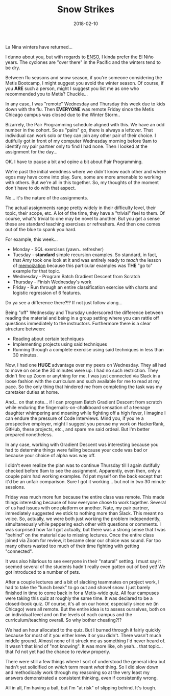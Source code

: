 ﻿---
layout: post
title: "Snow Strikes"
date: 2018-02-10
categories: [Metis]
tags: []
---

La Nina winters have returned...

I dunno about you, but with regards to [ENSO](https://en.wikipedia.org/wiki/El_Ni%C3%B1o%E2%80%93Southern_Oscillation),
I kinda prefer the El Niño years.  The cyclones are "over there" in the Pacific and the winters tend to be dry.

Between flu seasons and snow season, if you're someone considering the Metis Bootcamp, I might suggest you
avoid the winter season.  Of course, if you **ARE** such a person, might I suggest you list me as one who recommended
you to Metis?  Chuckle... 

In any case, I was "remote" Wednesday and Thursday this week due to kids down with the flu.  Then **EVERYONE** was
remote Friday since the Metis Chicago campus was closed due to the Winter Storm..

Bizarrely, the Pair Programming schedule aligned with this.  We have an odd number in the cohort.  So as "pairs" go,
there is always a leftover.  That individual can work solo or they can join any other pair of their choice.  I dutifully
got in front of my computer Wednesday morning before 9am to identify my pair partner only to find I had none.  Then
I looked at the assignment for the day...

OK.  I have to pause a bit and opine a bit about Pair Programming.

We're past the initial weirdness where we didn't know each other and where egos may have come into play.  Sure, some
are more amenable to working with others.  But we're all in this together.  So, my thoughts of the moment don't have
to do with that aspect.

No... it's the nature of the assignments.

The actual assignments range pretty widely in their difficulty level, their topic, their scope, etc.  A lot of the
time, they have a "trivial" feel to them.  Of course, what's trivial to one may be novel to another.  But you get a
sense these are standard teaching exercises or refreshers.  And then one comes out of the blue to spank you hard.

For example, this week...

* Monday - SQL exercises (yawn.. refresher)
* Tuesday - **standard** simple recursion examples.  So standard, in fact, that Amy took one look at it and was
entirely ready to *teach* the lesson of [memoization](https://en.wikipedia.org/wiki/Memoization) because this
particular examples was **THE** "go to" example for that topic.
* Wednesday - Program Batch Gradient Descent from Scratch
* Thursday  - Finish Wednesday's work
* Friday - Run through an entire classification exercise with charts and logistic regression of 6 features.

Do ya see a difference there?!?  If not just follow along...

Being "off" Wednesday and Thursday underscored the difference between reading the material and being in a group
setting where you can rattle off questions immediately to the instructors.  Furthermore there is a clear structure between:

* Reading about certain techniques
* Implementing projects using said techniques
* Running through a complete exercise using said techniques in less than 30 minutes.

Now, I had one **HUGE** advantage over my peers on Wednesday.  They all had to move on once the 30 minutes were up.
I had no such restriction.  They didn't fire up Zoom or anything for me.  I was just connected via Slack in a loose
fashion with the curriculum and such available for me to read at my pace.  So the only thing that hindered me from
completing the task was my caretaker duties at home.

And... on that note... if I can program Batch Gradient Descent from scratch while enduring the fingernails-on-chalkboard
sensation of a teenage daughter whimpering and moaning while fighting off a high fever, I imagine I can endure the
pressure of Code Interviews.  Mind you, if you're a prospective employer, might I suggest you peruse my work on
HackerRank, GitHub, these projects, etc., and spare me said ordeal.  But I'm better prepared nonetheless.

In any case, working with Gradient Descent was interesting because you had to determine things were failing because
your code was bad or because your choice of alpha was way off.

I didn't even realize the plan was to continue Thursday till I again dutifully checked before 9am to see the assignment.
Apparently, even then, only a couple pairs had working examples.  I'd pat myself on the back except that it'd be an
unfair comparison.  Sure I got it working... but not in two 30 minute sessions.

Friday was much more fun because the entire class was remote.  This made things interesting because of how everyone
chose to work together.  Several of us had issues with one platform or another.  Nate, my pair partner, immediately
suggested we stick to nothing more than Slack.  This meant no voice.  So, actually, we were both just working the
problem independently, simultaneously while peppering each other with questions or comments.  I was surprised how
far I got actually, but there was a strong sense that I was "behind" on the material due to missing lectures.
Once the entire class joined via Zoom for review, it became clear our choice was sound.  Far too many others wasted
too much of their time fighting with getting "connected".

It was also hilarious to see everyone in their "natural" setting.  I must say it seemed several of the students hadn't
really even gotten out of bed yet!  We got introduced to a number of pets.

After a couple lectures and a bit of slacking teammates on project work, I had to take the "lunch break" to go out and
shovel snow.  I just barely finished in time to come back in for a Metis-wide quiz.  All four campuses were taking
this quiz at roughly the same time.  It was declared to be a closed-book quiz.  Of course, it's all on our honor,
especially since we (in Chicago) were all remote.  But the entire idea is to assess ourselves, both on an individual
level and on the levels of each campus and the curriculum/teaching overall.  So why bother cheating?!?

We had an hour allocated to the quiz.  But I burned through it fairly quickly because for most of it you either knew
it or you didn't.  There wasn't much middle ground.  Almost none of it struck me as something I'd never heard of.
It wasn't that kind of "not knowing".  It was more like, oh yeah... that topic... that I'd not yet had the chance to
review properly.

There were still a few things where I sort of understood the general idea but hadn't yet solidified on *which* term
meant *what* thing.  So I did slow down and methodically work through my reasoning so at the very least my answers
demonstrated a consistent thinking, even if consistently wrong.

All in all, I'm having a ball, but I'm "at risk" of slipping behind.  It's tough.
